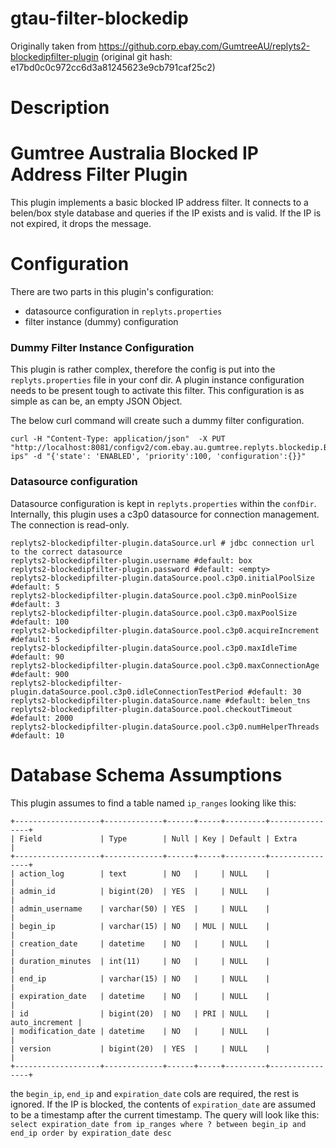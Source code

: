 # gtau-filter-blockedip

Originally taken from https://github.corp.ebay.com/GumtreeAU/replyts2-blockedipfilter-plugin
(original git hash: e17bd0c0c972cc6d3a81245623e9cb791caf25c2)

# Description

# Gumtree Australia Blocked IP Address Filter Plugin
 This plugin implements a basic blocked IP address filter. It connects to a belen/box style database and queries if the IP exists and is valid.
 If the IP is not expired, it drops the message.

# Configuration

There are two parts in this plugin's configuration:
* datasource configuration in `replyts.properties`
* filter instance (dummy) configuration

### Dummy Filter Instance Configuration
This plugin is rather complex, therefore the config is put into the `replyts.properties` file in your conf dir.
A plugin instance configuration needs to be present tough to activate this filter. This configuration is as simple as can be, an empty JSON Object.

The below curl command will create such a dummy filter configuration.

```
curl -H "Content-Type: application/json"  -X PUT "http://localhost:8081/configv2/com.ebay.au.gumtree.replyts.blockedip.BlockedIpFilterFactory/blocked-ips" -d "{'state': 'ENABLED', 'priority':100, 'configuration':{}}"
```

### Datasource configuration
Datasource configuration is kept in `replyts.properties` within the `confDir`.
Internally, this plugin uses a c3p0 datasource for connection management. The connection is read-only.
```
replyts2-blockedipfilter-plugin.dataSource.url # jdbc connection url to the correct datasource
replyts2-blockedipfilter-plugin.username #default: box
replyts2-blockedipfilter-plugin.password #default: <empty>
replyts2-blockedipfilter-plugin.dataSource.pool.c3p0.initialPoolSize #default: 5
replyts2-blockedipfilter-plugin.dataSource.pool.c3p0.minPoolSize #default: 3
replyts2-blockedipfilter-plugin.dataSource.pool.c3p0.maxPoolSize #default: 100
replyts2-blockedipfilter-plugin.dataSource.pool.c3p0.acquireIncrement #default: 5
replyts2-blockedipfilter-plugin.dataSource.pool.c3p0.maxIdleTime #default: 90
replyts2-blockedipfilter-plugin.dataSource.pool.c3p0.maxConnectionAge #default: 900
replyts2-blockedipfilter-plugin.dataSource.pool.c3p0.idleConnectionTestPeriod #default: 30
replyts2-blockedipfilter-plugin.dataSource.name #default: belen_tns
replyts2-blockedipfilter-plugin.dataSource.pool.checkoutTimeout #default: 2000
replyts2-blockedipfilter-plugin.dataSource.pool.c3p0.numHelperThreads #default: 10
```

# Database Schema Assumptions
This plugin assumes to find a table named `ip_ranges` looking like this:

```
+-------------------+-------------+------+-----+---------+----------------+
| Field             | Type        | Null | Key | Default | Extra          |
+-------------------+-------------+------+-----+---------+----------------+
| action_log        | text        | NO   |     | NULL    |                |
| admin_id          | bigint(20)  | YES  |     | NULL    |                |
| admin_username    | varchar(50) | YES  |     | NULL    |                |
| begin_ip          | varchar(15) | NO   | MUL | NULL    |                |
| creation_date     | datetime    | NO   |     | NULL    |                |
| duration_minutes  | int(11)     | NO   |     | NULL    |                |
| end_ip            | varchar(15) | NO   |     | NULL    |                |
| expiration_date   | datetime    | NO   |     | NULL    |                |
| id                | bigint(20)  | NO   | PRI | NULL    | auto_increment |
| modification_date | datetime    | NO   |     | NULL    |                |
| version           | bigint(20)  | YES  |     | NULL    |                |
+-------------------+-------------+------+-----+---------+----------------+

```

the `begin_ip`, `end_ip` and `expiration_date` cols are required, the rest is ignored. If the IP is blocked, the contents of `expiration_date` are assumed to be a timestamp after the current timestamp.
The query will look like this: `select expiration_date from ip_ranges where ? between begin_ip and end_ip order by expiration_date desc`

